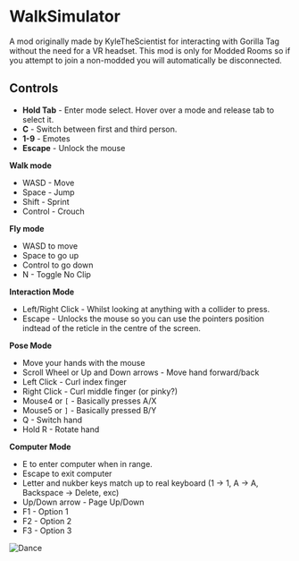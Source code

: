 # WalkSimulator
A mod originally made by KyleTheScientist for interacting with Gorilla Tag without the need for a VR headset. This mod is only for Modded Rooms so if you attempt to join a non-modded you will automatically be disconnected.


## Controls

* **Hold Tab** - Enter mode select. Hover over a mode and release tab to select it.
* **C** - Switch between first and third person.
* **1-9** - Emotes
* **Escape** - Unlock the mouse

__Walk mode__
* WASD - Move
* Space - Jump
* Shift - Sprint
* Control - Crouch

__Fly mode__
* WASD to move
* Space to go up
* Control to go down
* N - Toggle No Clip

__Interaction Mode__
* Left/Right Click -  Whilst looking at anything with a collider to press.
* Escape - Unlocks the mouse so you can use the pointers position indtead of the reticle in the centre of the screen.

__Pose Mode__
* Move your hands with the mouse
* Scroll Wheel or Up and Down arrows -  Move hand forward/back
* Left Click - Curl index finger
* Right Click - Curl middle finger (or pinky?)
* Mouse4  or `[` - Basically presses A/X
* Mouse5 or `]` - Basically pressed B/Y
* Q - Switch hand
* Hold R  - Rotate hand

__Computer Mode__
* E to enter computer when in range.
* Escape to exit computer
* Letter and nukber keys match up to real keyboard (1 -> 1, A -> A, Backspace -> Delete, exc)
* Up/Down arrow - Page Up/Down
* F1 - Option 1
* F2 - Option 2
* F3 - Option 3


![Dance](WalkSimDance.gif)

